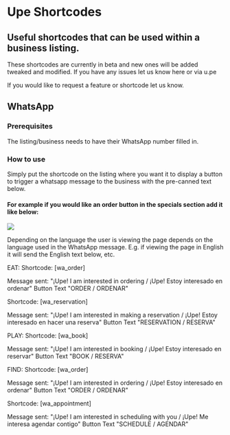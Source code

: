 # Upe Shortcodes

## Useful shortcodes that can be used within a business listing. 

These shortcodes are currently in beta and new ones will be added tweaked and modified. If you have any issues let us know here or via u.pe  

If you would like to request a feature or shortcode let us know.

## WhatsApp

### Prerequisites 

The listing/business needs to have their WhatsApp number filled in.

### How to use

Simply put the shortcode on the listing where you want it to display a button to trigger a whatsapp message to the business with the pre-canned text below. 

#### For example if you would like an order button in the specials section add it like below:
![](https://i.imgur.com/ToObpfw.png)


Depending on the language the user is viewing the page depends on the language used in the WhatsApp message. E.g. if viewing the page in English it will send the English text below, etc.



EAT:
Shortcode: [wa_order] 

Message sent: "¡Upe! I am interested in ordering / ¡Upe! Estoy interesado en ordenar" Button Text "ORDER / ORDENAR"

Shortcode: [wa_reservation] 

Message sent: "¡Upe! I am interested in making a reservation / ¡Upe! Estoy interesado en hacer una reserva" Button Text "RESERVATION / RESERVA"

PLAY:
Shortcode: [wa_book] 

Message sent: "¡Upe! I am interested in booking / ¡Upe! Estoy interesado en reservar" Button Text "BOOK / RESERVA"

FIND:
Shortcode: [wa_order] 

Message sent: "¡Upe! I am interested in ordering / ¡Upe! Estoy interesado en ordenar" Button Text "ORDER / ORDENAR"

Shortcode: [wa_appointment] 

Message sent: "¡Upe! I am interested in scheduling with you / ¡Upe! Me interesa agendar contigo" Button Text "SCHEDULE / AGENDAR"
